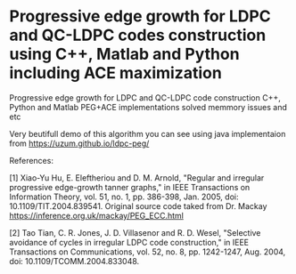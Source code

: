 # Progressive edge growth for LDPC and QC-LDPC codes construction using C++, Matlab and Python including ACE maximization
Progressive edge growth for LDPC and QC-LDPC code construction C++, Python and Matlab PEG+ACE implementations solved memmory issues and etc


Very beutifull demo of this algorithm you can see using java implementaion from https://uzum.github.io/ldpc-peg/


References:

[1] Xiao-Yu Hu, E. Eleftheriou and D. M. Arnold, "Regular and irregular progressive edge-growth tanner graphs," in IEEE Transactions on Information Theory, vol. 51, no. 1, pp. 386-398, Jan. 2005, doi: 10.1109/TIT.2004.839541. Original source code taked from Dr. Mackay  https://inference.org.uk/mackay/PEG_ECC.html

[2] Tao Tian, C. R. Jones, J. D. Villasenor and R. D. Wesel, "Selective avoidance of cycles in irregular LDPC code construction," in IEEE Transactions on Communications, vol. 52, no. 8, pp. 1242-1247, Aug. 2004, doi: 10.1109/TCOMM.2004.833048.
